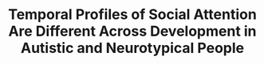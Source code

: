---
layout: publications
title: Temporal Profiles of Social Attention Are Different Across Development in Autistic and Neurotypical People
authors: T. Del Bianco, L. Mason, T. Charman, J.Tillman, E. Loth, H. Hayward, F. Shic, J. Buitelaar, M.H. Johnson, E.J.H. Jones, (EU-AIMS LEAP group)
publication: 'Biological Psychiatry: Cognitive Neuroscience and Neuroimaging'
year: 2021
link: https://www.sciencedirect.com/science/article/pii/S2451902220302561
type: "Journal Paper"
category: Experimental

---
